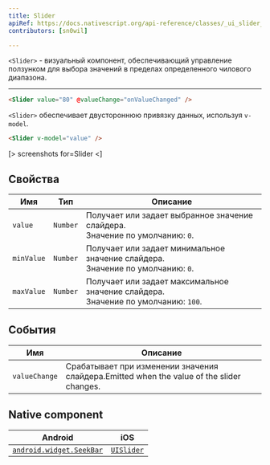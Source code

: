 ```yaml
---
title: Slider
apiRef: https://docs.nativescript.org/api-reference/classes/_ui_slider_.slider
contributors: [sn0wil]

---
```


`<Slider>` - визуальный компонент, обеспечивающий управление ползунком для выбора значений в пределах определенного чилового диапазона.

---

```html
<Slider value="80" @valueChange="onValueChanged" />
```

`<Slider>` обеспечивает двустороннюю привязку данных, используя `v-model`.

```html
<Slider v-model="value" />
```

[> screenshots for=Slider <]

## Свойства

| Имя | Тип | Описание |
|------|------|-------------|
| `value` | `Number` | Получает или задает выбранное значение слайдера.<br/>Значение по умолчанию: `0`.
| `minValue` | `Number` | Получает или задает минимальное значение слайдера.<br/>Значение по умолчанию: `0`.
| `maxValue` | `Number` | Получает или задает максимальное значение слайдера.<br/>Значение по умолчанию: `100`.

## События

| Имя | Описание |
|------|-------------|
| `valueChange`| Срабатывает при изменении значения слайдера.Emitted when the value of the slider changes.

## Native component

| Android | iOS |
|---------|-----|
| [`android.widget.SeekBar`](https://developer.android.com/reference/android/widget/SeekBar.html) | [`UISlider`](https://developer.apple.com/documentation/uikit/uislider)
